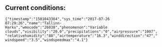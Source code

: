 ## Current conditions: 
 ``` {"timestamp":"1501043364","sys_time":"2017-07-26 07:29:26","name":"Tallinn-Harku","wmocode":"26038","phenomenon":"Variable clouds","visibility":"20.0","precipitations":"0","airpressure":"1007","relativehumidity":"88","airtemperature":"16.3","winddirection":"47","windspeed":"3.5","windspeedmax":"4.1"} ```

